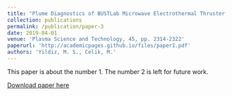```yaml
---
title: "Plume Diagnostics of BUSTLab Microwave Electrothermal Thruster using Langmuir and Faraday Probes"
collection: publications
permalink: /publication/paper-3
date: 2019-04-01
venue: 'Plasma Science and Technology, 45, pp. 2314-2322'
paperurl: 'http://academicpages.github.io/files/paper1.pdf'
authors: 'Yildiz, M. S., Celik, M.'
---
```

This paper is about the number 1. The number 2 is left for future work.

[Download paper here](http://academicpages.github.io/files/paper1.pdf)
